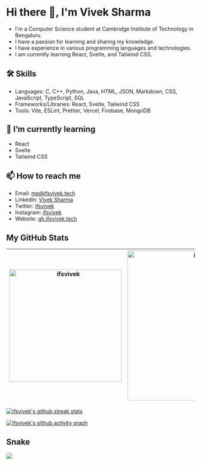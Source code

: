 # Hi there 👋, I'm Vivek Sharma

- I'm a Computer Science student at Cambridge Institute of Technology in Bengaluru.
- I have a passion for learning and sharing my knowledge.
- I have experience in various programming languages and technologies.
- I am currently learning React, Svelte, and Tailwind CSS.

## 🛠 Skills
- Languages: C, C++, Python, Java, HTML, JSON, Markdown, CSS, JavaScript, TypeScript, SQL
- Frameworks/Libraries: React, Svelte, Tailwind CSS
- Tools: Vite, ESLint, Prettier, Vercel, Firebase, MongoDB

## 🌱 I’m currently learning
- React
- Svelte
- Tailwind CSS

## 📫 How to reach me
- Email: [me@ifsvivek.tech](mailto:me@ifsvivek.tech)
- LinkedIn: [Vivek Sharma](https://www.linkedin.com/in/ifsvivek/)
- Twitter: [ifsvivek](https://twitter.com/ifsvivek)
- Instagram: [ifsvivek](https://www.instagram.com/ifsvivek/)
- Website: [gh.ifsvivek.tech](https://gh.ifsvivek.tech)


## My GitHub Stats

| <div style="overflow: auto;"><img src="https://github-readme-stats.vercel.app/api/top-langs?username=ifsvivek&theme=github_dark_dimmed&show_icons=true&locale=en&layout=compact" alt="ifsvivek" width="300" /></div> | <div style="overflow: auto;"><img src="https://github-readme-stats.vercel.app/api?username=ifsvivek&theme=github_dark_dimmed&show_icons=true&locale=en" alt="ifsvivek" width="400" /></div> |
|---|---|

[![ifsvivek's github streak stats](https://github-readme-streak-stats.herokuapp.com/?user=ifsvivek&theme=github_dark_dimmed&)](https://github.com/ifsvivek/)

[![ifsvivek's github activity graph](https://github-readme-activity-graph.vercel.app/graph?username=ifsvivek&theme=react-dark)](https://github.com/ifsvivek/)




## Snake
![](https://gh.ifsvivek.tech/snake/github-contribution-grid-snake-dark.svg#gh-dark-mode-only)

